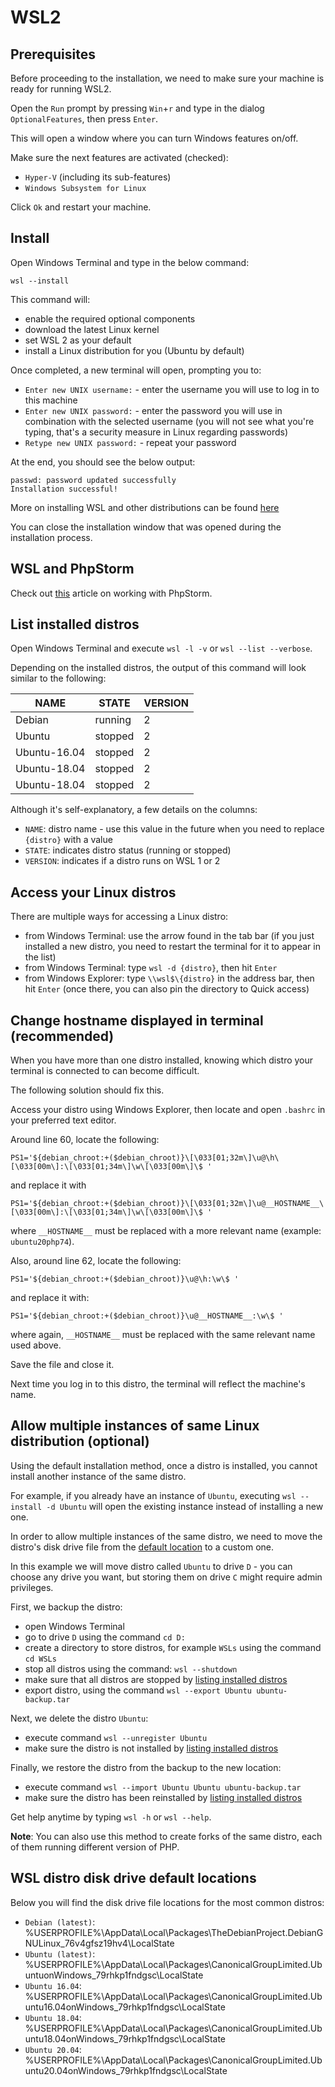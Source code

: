 # WSL2


## Prerequisites
Before proceeding to the installation, we need to make sure your machine is ready for running WSL2.

Open the `Run` prompt by pressing `Win`+`r` and type in the dialog `OptionalFeatures`, then press `Enter`.

This will open a window where you can turn Windows features on/off.

Make sure the next features are activated (checked):
* `Hyper-V` (including its sub-features)
* `Windows Subsystem for Linux`

Click `Ok` and restart your machine.


## Install
Open Windows Terminal and type in the below command:
```shell
wsl --install
```
This command will:
* enable the required optional components
* download the latest Linux kernel
* set WSL 2 as your default
* install a Linux distribution for you (Ubuntu by default)

Once completed, a new terminal will open, prompting you to:
* `Enter new UNIX username:` - enter the username you will use to log in to this machine
* `Enter new UNIX password:` - enter the password you will use in combination with the selected username (you will not see what you're typing, that's a security measure in Linux regarding passwords)
* `Retype new UNIX password:` - repeat your password

At the end, you should see the below output:

    passwd: password updated successfully
    Installation successful!

More on installing WSL and other distributions can be found [here](https://docs.microsoft.com/en-us/windows/wsl/install)

You can close the installation window that was opened during the installation process.


## WSL and PhpStorm
Check out [this](https://www.jetbrains.com/help/phpstorm/how-to-use-wsl-development-environment-in-product.html) article on working with PhpStorm.


## List installed distros
Open Windows Terminal and execute `wsl -l -v` or `wsl --list --verbose`.

Depending on the installed distros, the output of this command will look similar to the following:

| NAME         | STATE   | VERSION |
|--------------|---------|---------|
| Debian       | running | 2       |
| Ubuntu       | stopped | 2       |
| Ubuntu-16.04 | stopped | 2       |
| Ubuntu-18.04 | stopped | 2       |
| Ubuntu-18.04 | stopped | 2       |

Although it's self-explanatory, a few details on the columns:
* `NAME`: distro name - use this value in the future when you need to replace `{distro}` with a value
* `STATE`: indicates distro status (running or stopped)
* `VERSION`: indicates if a distro runs on WSL 1 or 2


## Access your Linux distros
There are multiple ways for accessing a Linux distro:
* from Windows Terminal: use the arrow found in the tab bar (if you just installed a new distro, you need to restart the terminal for it to appear in the list)
* from Windows Terminal: type `wsl -d {distro}`, then hit `Enter`
* from Windows Explorer: type `\\wsl$\{distro}` in the address bar, then hit `Enter` (once there, you can also pin the directory to Quick access)


## Change hostname displayed in terminal (recommended)
When you have more than one distro installed, knowing which distro your terminal is connected to can become difficult.

The following solution should fix this.

Access your distro using Windows Explorer, then locate and open `.bashrc` in your preferred text editor.

Around line 60, locate the following:

    PS1='${debian_chroot:+($debian_chroot)}\[\033[01;32m\]\u@\h\[\033[00m\]:\[\033[01;34m\]\w\[\033[00m\]\$ '
and replace it with

    PS1='${debian_chroot:+($debian_chroot)}\[\033[01;32m\]\u@__HOSTNAME__\[\033[00m\]:\[\033[01;34m\]\w\[\033[00m\]\$ '
where `__HOSTNAME__` must be replaced with a more relevant name (example: `ubuntu20php74`).

Also, around line 62, locate the following:

    PS1='${debian_chroot:+($debian_chroot)}\u@\h:\w\$ '
and replace it with:

    PS1='${debian_chroot:+($debian_chroot)}\u@__HOSTNAME__:\w\$ '
where again, `__HOSTNAME__` must be replaced with the same relevant name used above.

Save the file and close it.

Next time you log in to this distro, the terminal will reflect the machine's name.


## Allow multiple instances of same Linux distribution (optional)
Using the default installation method, once a distro is installed, you cannot install another instance of the same distro.

For example, if you already have an instance of `Ubuntu`, executing `wsl --install -d Ubuntu` will open the existing instance instead of installing a new one.

In order to allow multiple instances of the same distro, we need to move the distro's disk drive file from the [default location](#wsl-distro-disk-drive-default-locations) to a custom one.

In this example we will move distro called `Ubuntu` to drive `D` - you can choose any drive you want, but storing them on drive `C` might require admin privileges.

First, we backup the distro:
* open Windows Terminal
* go to drive `D` using the command `cd D:`
* create a directory to store distros, for example `WSLs` using the command `cd WSLs`
* stop all distros using the command: `wsl --shutdown`
* make sure that all distros are stopped by [listing installed distros](#list-installed-distros)
* export distro, using the command `wsl --export Ubuntu ubuntu-backup.tar`

Next, we delete the distro `Ubuntu`:
* execute command `wsl --unregister Ubuntu`
* make sure the distro is not installed by [listing installed distros](#list-installed-distros)

Finally, we restore the distro from the backup to the new location:
* execute command `wsl --import Ubuntu Ubuntu ubuntu-backup.tar`
* make sure the distro has been reinstalled by [listing installed distros](#list-installed-distros)

Get help anytime by typing `wsl -h` or `wsl --help`.

**Note**: You can also use this method to create forks of the same distro, each of them running different version of PHP.


## WSL distro disk drive default locations
Below you will find the disk drive file locations for the most common distros:
* `Debian (latest)`: %USERPROFILE%\AppData\Local\Packages\TheDebianProject.DebianGNULinux_76v4gfsz19hv4\LocalState
* `Ubuntu (latest)`: %USERPROFILE%\AppData\Local\Packages\CanonicalGroupLimited.UbuntuonWindows_79rhkp1fndgsc\LocalState
* `Ubuntu 16.04`: %USERPROFILE%\AppData\Local\Packages\CanonicalGroupLimited.Ubuntu16.04onWindows_79rhkp1fndgsc\LocalState
* `Ubuntu 18.04`: %USERPROFILE%\AppData\Local\Packages\CanonicalGroupLimited.Ubuntu18.04onWindows_79rhkp1fndgsc\LocalState
* `Ubuntu 20.04`: %USERPROFILE%\AppData\Local\Packages\CanonicalGroupLimited.Ubuntu20.04onWindows_79rhkp1fndgsc\LocalState

